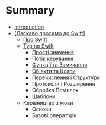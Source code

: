 # Summary

* [Introduction](README.md)
* [\[Ласкаво просимо до Swift\]]([welcome_to_swift].md)
    * [Про Swift](about_swift.md)
    * [Тур по Swift](chapter1.md)
        * [Прості значення](simple_values.md)
        * [Потік керування](control_flow.md)
        * [Функції та Замикання](functions_and_closures.md)
        * [Об'єкти та Класи](обєкти-та-класи.md)
        * [Перечислення і Структури](перечислення-і-структури.md)
        * Протоколи і Розширення
        * Обробка Помилок
        * Шаблони
    * Керівництво з мови
        * Основи
        * Базові оператори

